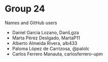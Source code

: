 # Group 24
Names and GitHub users
 - Daniel Garcia Lozano, DaniLgza
 - Marta Pérez Deslgado, MartaP11
 - Alberto Almeida Rivera, alb433
 - Paloma López de Carrizosa, @palolc
 - Carlos Ferrero Manauta, carlosferrero-upm
